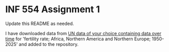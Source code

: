 # INF 554 Assignment 1

Update this README as needed.

I have downloaded data from [UN data of your choice containing data over time](http://data.un.org) for 'fertility rate; Africa, Northern America and Northern Europe; 1950-2025' and added to the repository.
